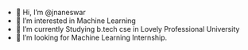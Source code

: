 - 👋 Hi, I’m @jnaneswar
- 👀 I’m interested in Machine Learning
- 🌱 I’m currently Studying b.tech cse in Lovely Professional University
- 💞️ I’m looking for Machine Learning Internship.

